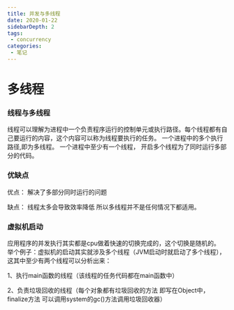 ```yaml
---
title: 并发与多线程
date: 2020-01-22
sidebarDepth: 2
tags:
 - concurrency
categories:
 - 笔记
---
```


<!-- more -->
多线程
=============
### 线程与多线程
线程可以理解为进程中一个负责程序运行的控制单元或执行路径。每个线程都有自己要运行的内容，这个内容可以称为线程要执行的任务。
一个进程中的多个执行路径,即为多线程。
一个进程中至少有一个线程，
开启多个线程为了同时运行多部分的代码。

### 优缺点
优点：
解决了多部分同时运行的问题


缺点：
线程太多会导致效率降低
所以多线程并不是任何情况下都适用。
### 虚拟机启动
应用程序的并发执行其实都是cpu做着快速的切换完成的，这个切换是随机的。
举个例子：虚拟机的启动其实就涉及多个线程（JVM启动时就启动了多个线程），
这其中至少有两个线程可以分析出来：


1、执行main函数的线程（该线程的任务代码都在main函数中）


2、负责垃圾回收的线程（每个对象都有垃圾回收的方法 即写在Object中，finalize方法 可以调用system的gc()方法调用垃圾回收器）

